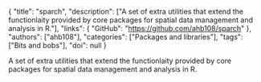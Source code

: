 {
  "title": "sparch",
  "description": ["A set of extra utilities that extend the functionlaity provided by core packages for spatial data management and analysis in R."],
  "links": {
    "GitHub": "https://github.com/ahb108/sparch"
  },
  "authors": ["ahb108"],
  "categories": ["Packages and libraries"],
  "tags": ["Bits and bobs"],
  "doi": null
}

<!-- Generated by csv2md.R – do not edit by hand -->

A set of extra utilities that extend the functionlaity provided by core packages for spatial data management and analysis in R.